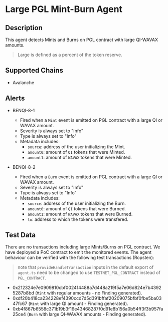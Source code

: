 # Large PGL Mint-Burn Agent

## Description

This agent detects Mints and Burns on PGL contract with large QI-WAVAX amounts.

> Large is defined as a percent of the token reserve.

## Supported Chains

- Avalanche

## Alerts

- BENQI-8-1

  - Fired when a `Mint` event is emitted on PGL contract with a large QI or WAVAX amount.
  - Severity is always set to "Info"
  - Type is always set to "Info"
  - Metadata includes:
    - `source`: address of the user initializing the Mint.
    - `amount0`: amount of `QI` tokens that were Minted.
    - `amount1`: amount of `WAVAX` tokens that were Minted.

- BENQI-8-2

  - Fired when a `Burn` event is emitted on PGL contract with a large QI or WAVAX amount.
  - Severity is always set to "Info"
  - Type is always set to "Info"
  - Metadata includes:
    - `source`: address of the user initializing the Burn.
    - `amount0`: amount of `QI` tokens that were Burned.
    - `amount1`: amount of `WAVAX` tokens that were Burned.
    - `to`: address to which the tokens were transfered.

## Test Data

There are no transactions including large Mints/Burns on PGL contract. We have deployed a PoC contract to emit the monitored events. The agent behaviour can be verified with the following test transactions (Ropsten):
> note that `provideHandleTransaction` inputs in the default export of `agent.ts` need to be changed to use `TESTNET_PGL_CONTRACT` instead of `PGL_CONTRACT`.

- 0x212324e7e0909810cbf002414488a7d448a219f5a7e06d824e7b43925287b8bd (`Mint` with regular amounts - no Finding generated).
- 0xdf20b418ca234228ef4390ccd7d5d391bffaf20209075bfbf0fbe5ba0347fc67 (`Mint` with large QI amount - Finding generated).
- 0xb4f867b6558c371b19b3f16e43468287f0d91e8b156a0b54ff3f3b957fa25ce4 (`Burn` with large QI-WAVAX amounts - Finding generated).
